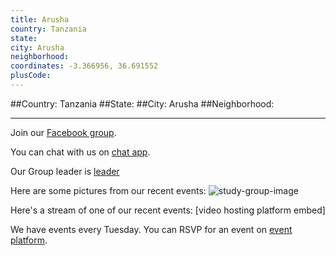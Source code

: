 ```yaml
---
title: Arusha
country: Tanzania
state: 
city: Arusha
neighborhood: 
coordinates: -3.366956, 36.691552
plusCode:
---
```


##Country: Tanzania
##State: 
##City: Arusha
##Neighborhood: 
*****
Join our [Facebook group](https://www.facebook.com/groups/Free.Code.Camp.Arusha.Moshi).

You can chat with us on [chat app]().

Our Group leader is [leader]()

Here are some pictures from our recent events:
![study-group-image]()

Here's a stream of one of our recent events:
[video hosting platform embed]

We have events every Tuesday. You can RSVP for an event on [event platform]().
